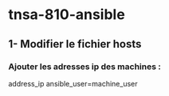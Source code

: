 # tnsa-810-ansible

## 1- Modifier le fichier hosts
### Ajouter les adresses ip des machines :
 address_ip ansible_user=machine_user

